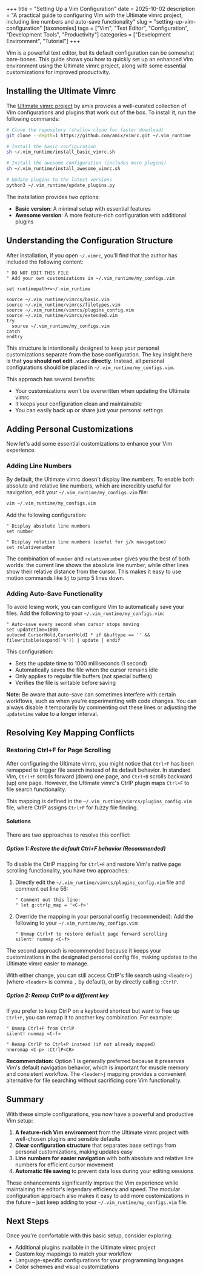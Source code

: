 +++
title = "Setting Up a Vim Configuration"
date = 2025-10-02
description = "A practical guide to configuring Vim with the Ultimate vimrc project, including line numbers and auto-save functionality"
slug = "setting-up-vim-configuration"
[taxonomies]
tags = ["Vim", "Text Editor", "Configuration", "Development Tools", "Productivity"]
categories = ["Development Environment", "Tutorial"]
+++

Vim is a powerful text editor, but its default configuration can be somewhat bare-bones. This guide shows you how to quickly set up an enhanced Vim environment using the Ultimate vimrc project, along with some essential customizations for improved productivity.

<!-- more -->

## Installing the Ultimate Vimrc

The [Ultimate vimrc project](https://github.com/amix/vimrc) by amix provides a well-curated collection of Vim configurations and plugins that work out of the box. To install it, run the following commands:

```bash
# Clone the repository (shallow clone for faster download)
git clone --depth=1 https://github.com/amix/vimrc.git ~/.vim_runtime

# Install the basic configuration
sh ~/.vim_runtime/install_basic_vimrc.sh

# Install the awesome configuration (includes more plugins)
sh ~/.vim_runtime/install_awesome_vimrc.sh

# Update plugins to the latest versions
python3 ~/.vim_runtime/update_plugins.py
```

The installation provides two options:

- **Basic version**: A minimal setup with essential features
- **Awesome version**: A more feature-rich configuration with additional plugins

## Understanding the Configuration Structure

After installation, if you open `~/.vimrc`, you'll find that the author has included the following content:

```vim
" DO NOT EDIT THIS FILE
" Add your own customizations in ~/.vim_runtime/my_configs.vim

set runtimepath+=~/.vim_runtime

source ~/.vim_runtime/vimrcs/basic.vim
source ~/.vim_runtime/vimrcs/filetypes.vim
source ~/.vim_runtime/vimrcs/plugins_config.vim
source ~/.vim_runtime/vimrcs/extended.vim
try
  source ~/.vim_runtime/my_configs.vim
catch
endtry
```

This structure is intentionally designed to keep your personal customizations separate from the base configuration. The key insight here is that **you should not edit `.vimrc` directly**. Instead, all personal configurations should be placed in `~/.vim_runtime/my_configs.vim`.

This approach has several benefits:

- Your customizations won't be overwritten when updating the Ultimate vimrc
- It keeps your configuration clean and maintainable
- You can easily back up or share just your personal settings

## Adding Personal Customizations

Now let's add some essential customizations to enhance your Vim experience.

### Adding Line Numbers

By default, the Ultimate vimrc doesn't display line numbers. To enable both absolute and relative line numbers, which are incredibly useful for navigation, edit your `~/.vim_runtime/my_configs.vim` file:

```bash
vim ~/.vim_runtime/my_configs.vim
```

Add the following configuration:

```vim
" Display absolute line numbers
set number

" Display relative line numbers (useful for j/k navigation)
set relativenumber
```

The combination of `number` and `relativenumber` gives you the best of both worlds: the current line shows the absolute line number, while other lines show their relative distance from the cursor. This makes it easy to use motion commands like `5j` to jump 5 lines down.

### Adding Auto-Save Functionality

To avoid losing work, you can configure Vim to automatically save your files. Add the following to your `~/.vim_runtime/my_configs.vim`:

```vim
" Auto-save every second when cursor stops moving
set updatetime=1000
autocmd CursorHold,CursorHoldI * if &buftype == '' && filewritable(expand('%')) | update | endif
```

This configuration:

- Sets the update time to 1000 milliseconds (1 second)
- Automatically saves the file when the cursor remains idle
- Only applies to regular file buffers (not special buffers)
- Verifies the file is writable before saving

**Note:** Be aware that auto-save can sometimes interfere with certain workflows, such as when you're experimenting with code changes. You can always disable it temporarily by commenting out these lines or adjusting the `updatetime` value to a longer interval.

## Resolving Key Mapping Conflicts

### Restoring Ctrl+F for Page Scrolling

After configuring the Ultimate vimrc, you might notice that `Ctrl+F` has been remapped to trigger file search instead of its default behavior. In standard Vim, `Ctrl+F` scrolls forward (down) one page, and `Ctrl+B` scrolls backward (up) one page. However, the Ultimate vimrc's CtrlP plugin maps `Ctrl+F` to file search functionality.

This mapping is defined in the `~/.vim_runtime/vimrcs/plugins_config.vim` file, where CtrlP assigns `Ctrl+F` for fuzzy file finding.

#### Solutions

There are two approaches to resolve this conflict:

##### Option 1: Restore the default Ctrl+F behavior (Recommended)

To disable the CtrlP mapping for `Ctrl+F` and restore Vim's native page scrolling functionality, you have two approaches:

1. Directly edit the `~/.vim_runtime/vimrcs/plugins_config.vim` file and comment out line 56:

   ```vim
   " Comment out this line:
   " let g:ctrlp_map = '<C-f>'
   ```

2. Override the mapping in your personal config (recommended): Add the following to your `~/.vim_runtime/my_configs.vim`:

   ```vim
   " Unmap Ctrl+F to restore default page forward scrolling
   silent! nunmap <C-f>
   ```

The second approach is recommended because it keeps your customizations in the designated personal config file, making updates to the Ultimate vimrc easier to manage.

With either change, you can still access CtrlP's file search using `<leader>j` (where `<leader>` is comma `,` by default), or by directly calling `:CtrlP`.

##### Option 2: Remap CtrlP to a different key

If you prefer to keep CtrlP on a keyboard shortcut but want to free up `Ctrl+F`, you can remap it to another key combination. For example:

```vim
" Unmap Ctrl+F from CtrlP
silent! nunmap <C-f>

" Remap CtrlP to Ctrl+P instead (if not already mapped)
nnoremap <C-p> :CtrlP<CR>
```

**Recommendation:** Option 1 is generally preferred because it preserves Vim's default navigation behavior, which is important for muscle memory and consistent workflow. The `<leader>j` mapping provides a convenient alternative for file searching without sacrificing core Vim functionality.

## Summary

With these simple configurations, you now have a powerful and productive Vim setup:

1. **A feature-rich Vim environment** from the Ultimate vimrc project with well-chosen plugins and sensible defaults
2. **Clear configuration structure** that separates base settings from personal customizations, making updates easy
3. **Line numbers for easier navigation** with both absolute and relative line numbers for efficient cursor movement
4. **Automatic file saving** to prevent data loss during your editing sessions

These enhancements significantly improve the Vim experience while maintaining the editor's legendary efficiency and speed. The modular configuration approach also makes it easy to add more customizations in the future – just keep adding to your `~/.vim_runtime/my_configs.vim` file.

## Next Steps

Once you're comfortable with this basic setup, consider exploring:

- Additional plugins available in the Ultimate vimrc project
- Custom key mappings to match your workflow
- Language-specific configurations for your programming languages
- Color schemes and visual customizations


